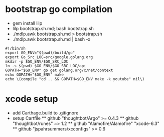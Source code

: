 # bootstrap go compilation
* gem install lilp
*  lilp bootstrap.sh.md; bash bootstrap.sh
* ./mdlp.awk bootstrap.sh.md > bootstrap.sh
* ./mdlp.awk bootstrap.sh.md | bash -x
```
#!/bin/sh
export GO_ENV="$(pwd)/build/go"
export Go_Src_LOC=src/google.golang.org
mkdir -p $GO_ENV/$GO_SRC_LOC
ln -s $(pwd) $GO_ENV/$GO_SRC_LOC/api
GOPATH="$GO_ENV" go get golang.org/x/net/context
echo GOPATH="$GO_ENV" make
echo \(compile "cd .. && GOPATH=$GO_ENV make -k youtube" nil\)
```
# xcode setup
* add Carthage.build to .gitignore
* setup Cartfile
** github "thoughtbot/Argo" >= 0.4.3
** github "thoughtbot/runes" ~> 1.2
** github "Alamofire/Alamofire" "xcode-6.3"
** github "jspahrsummers/xcconfigs" >= 0.6

